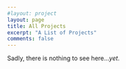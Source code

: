 ```yaml
---
#layout: project
layout: page   
title: All Projects
excerpt: "A List of Projects"
comments: false
---
```

Sadly, there is nothing to see here...*yet*.
